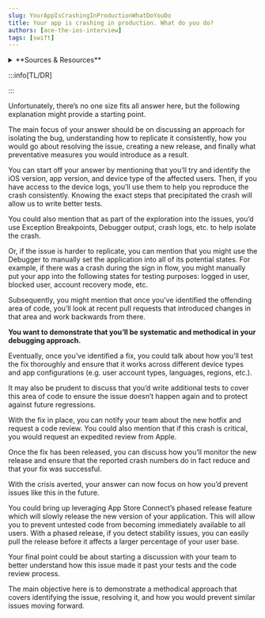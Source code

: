 ```yaml
---
slug: YourAppIsCrashingInProductionWhatDoYouDo
title: Your app is crashing in production. What do you do?
authors: [ace-the-ios-interview]
tags: [swift]
---
```


<details>
  <summary>**Sources & Resources**</summary>

  **Main Source:** [Ace the iOS Interview](https://aryamansharda.gumroad.com/l/tcvck)

  **Additional Sources:**

  **Further Reading:**

</details>

:::info[TL/DR]

:::

Unfortunately, there’s no one size fits all answer here, but the following explanation might provide a starting point.

The main focus of your answer should be on discussing an approach for isolating the bug, understanding how to replicate it consistently, how you would go about resolving the issue, creating a new release, and finally what preventative measures you would introduce as a result.

You can start off your answer by mentioning that you’ll try and identify the iOS version, app version, and device type of the affected users. Then, if you have access to the device logs, you’ll use them to help you reproduce the crash consistently. Knowing the exact steps that precipitated the crash will allow us to write better tests.

You could also mention that as part of the exploration into the issues, you’d use Exception Breakpoints, Debugger output, crash logs, etc. to help isolate the crash.

Or, if the issue is harder to replicate, you can mention that you might use the Debugger to manually set the application into all of its potential states. For example, if there was a crash during the sign in flow, you might manually put your app into the following states for testing purposes: logged in user, blocked user, account recovery mode, etc.

Subsequently, you might mention that once you’ve identified the offending area of code, you’ll look at recent pull requests that introduced changes in that area and work backwards from there.

**You want to demonstrate that you’ll be systematic and methodical in your debugging approach.**

Eventually, once you’ve identified a fix, you could talk about how you’ll test the fix thoroughly and ensure that it works across different device types and app configurations (e.g. user account types, languages, regions, etc.).

It may also be prudent to discuss that you’d write additional tests to cover this area of code to ensure the issue doesn’t happen again and to protect against future regressions.

With the fix in place, you can notify your team about the new hotfix and request a code review.
You could also mention that if this crash is critical, you would request an expedited review from Apple.

Once the fix has been released, you can discuss how you’ll monitor the new release and ensure that the reported crash numbers do in fact reduce and that your fix was successful.

With the crisis averted, your answer can now focus on how you’d prevent issues like this in the future.

You could bring up leveraging App Store Connect’s phased release feature which will slowly release the new version of your application. This will allow you to prevent untested code from becoming immediately available to all users. With a phased release, if you detect stability issues, you can easily pull the release before it affects a larger percentage of your user base.

Your final point could be about starting a discussion with your team to better understand how this issue made it past your tests and the code review process.

The main objective here is to demonstrate a methodical approach that covers identifying the issue, resolving it, and how you would prevent similar issues moving forward.
